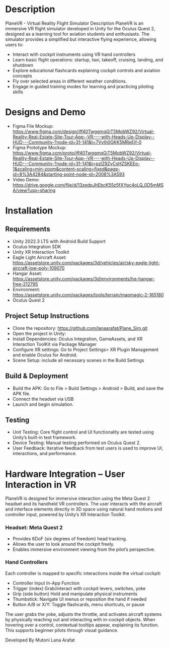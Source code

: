 # Description
PlaneVR - Virtual Reality Flight Simulator
Description
PlaneVR is an immersive VR flight simulator developed in Unity for the Oculus Quest 2, designed as a learning tool for aviation students and enthusiasts. The simulator provides a simplified but interactive flying experience, allowing users to:

- Interact with cockpit instruments using VR hand controllers
- Learn basic flight operations: startup, taxi, takeoff, cruising, landing, and shutdown
- Explore educational flashcards explaining cockpit controls and aviation concepts
- Fly over selected areas in different weather conditions.
- Engage in guided training modes for learning and practicing piloting skills

# Designs and Demo
- Figma File Mockup: https://www.figma.com/design/jff40TwggmqGiT5MobWZ92/Virtual-Reality-Real-Estate-Site-Tour-App--VR----with-Heads-Up-Display--HUD---Community-?node-id=31-141&t=7VyIh0GKK5MReEjf-0
- Figma Prototype Mockup: https://www.figma.com/proto/jff40TwggmqGiT5MobWZ92/Virtual-Reality-Real-Estate-Site-Tour-App--VR----with-Heads-Up-Display--HUD---Community-?node-id=31-141&t=pzlZ9ZyCsHZSKEEo-1&scaling=min-zoom&content-scaling=fixed&page-id=8%3A4284&starting-point-node-id=2008%3A593
- Video Demo: https://drive.google.com/file/d/13zedpJhEbcK55z5fXYpc4oLQ_0D5mMSA/view?usp=sharing

# Installation
## Requirements
- Unity 2022.3 LTS with Android Build Support
- Oculus Integration SDK
- Unity XR Interaction Toolkit
- Eagle Light Aircraft Asset: https://assetstore.unity.com/packages/3d/vehicles/air/sky-eagle-light-aircraft-low-poly-109070
- Hangar Asset: https://assetstore.unity.com/packages/3d/environments/hq-hangar-free-212795
- Environment: https://assetstore.unity.com/packages/tools/terrain/mapmagic-2-165180
- Oculus Quest 2
  
## Project Setup Instructions
- Clone the repository: https://github.com/lanaarafat/Plane_Sim.git
- Open the project in Unity:
- Install Dependencies: Oculus Integration, GameAssets, and XR Interaction ToolKit via Package Manager
- Configure XR settings: Go to Project Settings> XR Plugin Management and enable Oculus for Android.
- Scene Setup: include all necessary scenes in the Build Settings

## Build & Deployment
- Build the APK: Go to File > Build Settings > Android > Build, and save the APK file.
- Connect the headset via USB
- Launch and begin simulation.

## Testing
- Unit Testing: Core flight control and UI functionality are tested using Unity’s built-in test framework.
- Device Testing: Manual testing performed on Oculus Quest 2.
- User Feedback: Iterative feedback from test users is used to improve UI, interactions, and performance.

# Hardware Integration – User Interaction in VR
PlaneVR is designed for immersive interaction using the Meta Quest 2 headset and its handheld VR controllers. The user interacts with the aircraft and interface elements directly in 3D space using natural hand motions and controller input, powered by Unity’s XR Interaction Toolkit.

### Headset: Meta Quest 2
- Provides 6DoF (six degrees of freedom) head tracking.
- Allows the user to look around the cockpit freely.
- Enables immersive environment viewing from the pilot’s perspective.

### Hand Controllers
Each controller is mapped to specific interactions inside the virtual cockpit:
- Controller Input	In-App Function
- Trigger (index)	Grab/interact with cockpit levers, switches, yoke
- Grip (side button)	Hold and manipulate physical instruments
- Thumbstick: Navigate UI menus or reposition the hand if needed
- Button A/B or X/Y: Toggle flashcards, menu shortcuts, or pause

The user grabs the yoke, adjusts the throttle, and activates aircraft systems by physically reaching out and interacting with in-cockpit objects. When hovering over a control, contextual tooltips appear, explaining its function. This supports beginner pilots through visual guidance.


Developed By
Mutoni Lana Arafat

